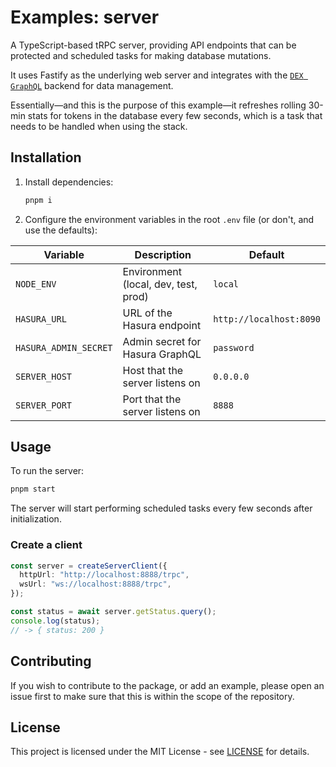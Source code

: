 # Examples: server

A TypeScript-based tRPC server, providing API endpoints that can be protected and scheduled tasks for making database mutations.

It uses Fastify as the underlying web server and integrates with the [`DEX GraphQL`](./../../packages/gql/README.md) backend for data management.

Essentially—and this is the purpose of this example—it refreshes rolling 30-min stats for tokens in the database every few seconds, which is a task that needs to be handled when using the stack.

## Installation

1. Install dependencies:

   ```sh
   pnpm i
   ```

2. Configure the environment variables in the root `.env` file (or don't, and use the defaults):

| Variable              | Description                          | Default                 |
| --------------------- | ------------------------------------ | ----------------------- |
| `NODE_ENV`            | Environment (local, dev, test, prod) | `local`                 |
| `HASURA_URL`          | URL of the Hasura endpoint           | `http://localhost:8090` |
| `HASURA_ADMIN_SECRET` | Admin secret for Hasura GraphQL      | `password`              |
| `SERVER_HOST`         | Host that the server listens on      | `0.0.0.0`               |
| `SERVER_PORT`         | Port that the server listens on      | `8888`                  |

## Usage

To run the server:

```sh
pnpm start
```

The server will start performing scheduled tasks every few seconds after initialization.

### Create a client

```ts
const server = createServerClient({
  httpUrl: "http://localhost:8888/trpc",
  wsUrl: "ws://localhost:8888/trpc",
});

const status = await server.getStatus.query();
console.log(status);
// -> { status: 200 }
```

## Contributing

If you wish to contribute to the package, or add an example, please open an issue first to make sure that this is within the scope of the repository.

## License

This project is licensed under the MIT License - see [LICENSE](../../LICENSE) for details.
